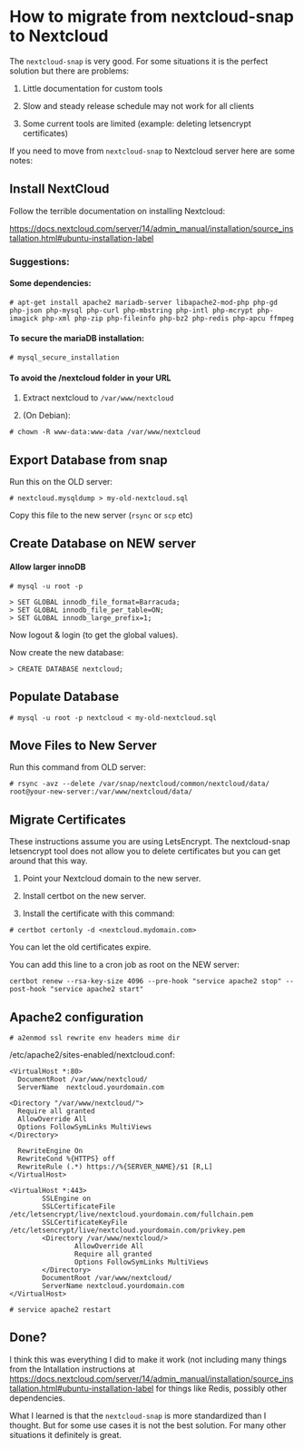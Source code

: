 # How to migrate from nextcloud-snap to Nextcloud 

The `nextcloud-snap` is very good.  For some situations it is the perfect solution but there are problems:

1. Little documentation for custom tools

2. Slow and steady release schedule may not work for all clients

3. Some current tools are limited (example: deleting letsencrypt certificates)


If you need to move from `nextcloud-snap` to Nextcloud server here are some notes:



## Install NextCloud

Follow the terrible documentation on installing Nextcloud: 

https://docs.nextcloud.com/server/14/admin_manual/installation/source_installation.html#ubuntu-installation-label

### Suggestions:

#### Some dependencies:

`# apt-get install apache2 mariadb-server libapache2-mod-php php-gd php-json php-mysql php-curl php-mbstring php-intl php-mcrypt php-imagick php-xml php-zip php-fileinfo php-bz2 php-redis php-apcu ffmpeg`

#### To secure the mariaDB installation:

`# mysql_secure_installation`

#### To avoid the /nextcloud folder in your URL

1. Extract nextcloud to `/var/www/nextcloud`

2. (On Debian):

`# chown -R www-data:www-data /var/www/nextcloud`



## Export Database from snap

Run this on the OLD server:

`# nextcloud.mysqldump > my-old-nextcloud.sql`

Copy this file to the new server (`rsync` or `scp` etc)


## Create Database on NEW server

#### Allow larger innoDB

`# mysql -u root -p`

```
> SET GLOBAL innodb_file_format=Barracuda;
> SET GLOBAL innodb_file_per_table=ON;
> SET GLOBAL innodb_large_prefix=1;
```

Now logout & login (to get the global values).

Now create the new database:

`> CREATE DATABASE nextcloud;`


## Populate Database

`# mysql -u root -p nextcloud < my-old-nextcloud.sql`


## Move Files to New Server

Run this command from OLD server:

`# rsync -avz --delete /var/snap/nextcloud/common/nextcloud/data/ root@your-new-server:/var/www/nextcloud/data/`


## Migrate Certificates

These instructions assume you are using LetsEncrypt.  The nextcloud-snap letsencrypt tool does not allow you to delete certificates but you can get around that this way.


1. Point your Nextcloud domain to the new server.

2. Install certbot on the new server.

3. Install the certificate with this command:

`# certbot certonly -d <nextcloud.mydomain.com>`


You can let the old certificates expire.

You can add this line to a cron job as root on the NEW server:

`certbot renew --rsa-key-size 4096 --pre-hook "service apache2 stop" --post-hook "service apache2 start"`


## Apache2 configuration

`# a2enmod ssl rewrite env headers mime dir`

/etc/apache2/sites-enabled/nextcloud.conf:

```
<VirtualHost *:80>
  DocumentRoot /var/www/nextcloud/
  ServerName  nextcloud.yourdomain.com

<Directory "/var/www/nextcloud/">
  Require all granted
  AllowOverride All
  Options FollowSymLinks MultiViews
</Directory>
 
  RewriteEngine On
  RewriteCond %{HTTPS} off 
  RewriteRule (.*) https://%{SERVER_NAME}/$1 [R,L] 
</VirtualHost>

<VirtualHost *:443>
        SSLEngine on
        SSLCertificateFile /etc/letsencrypt/live/nextcloud.yourdomain.com/fullchain.pem
        SSLCertificateKeyFile /etc/letsencrypt/live/nextcloud.yourdomain.com/privkey.pem
        <Directory /var/www/nextcloud/>
                AllowOverride All 
                Require all granted
                Options FollowSymLinks MultiViews
        </Directory>
        DocumentRoot /var/www/nextcloud/
        ServerName nextcloud.yourdomain.com
</VirtualHost>

```

`# service apache2 restart`

## Done?

I think this was everything I did to make it work (not including many things from the Intallation instructions at https://docs.nextcloud.com/server/14/admin_manual/installation/source_installation.html#ubuntu-installation-label for things like Redis, possibly other dependencies.

What I learned is that the `nextcloud-snap` is more standardized than I thought.  But for some use cases it is not the best solution.  For many other situations it definitely is great.